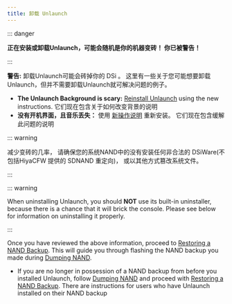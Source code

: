 ```yaml
---
title: 卸载 Unlaunch
---
```


::: danger

**正在安装或卸载Unlaunch，可能会随机是你的机器变砖！ 你已被警告！**

:::

**警告:** 卸载Unlaunch可能会砖掉你的 DSi 。 这里有一些关于您可能想要卸载Unlaunch，但并不需要卸载Unlaunch就可解决问题的例子。

- **The Unlaunch Background is scary:** [Reinstall Unlaunch](installing-unlaunch.html) using the new instructions. 它们现在包含关于如何改变背景的说明
- **没有开机界面，且音乐丢失：** 使用 [新操作说明](troubleshooting.html#unlaunch) 重新安装。 它们现在包含缓解此问题的说明

::: warning

减少变砖的几率， 请确保您的系统NAND中的没有安装任何非合法的 DSiWare(不包括HiyaCFW 提供的 SDNAND 重定向)， 或以其他方式篡改系统文件。

:::

::: warning

When uninstalling Unlaunch, you should **NOT** use its built-in uninstaller, because there is a chance that it will brick the console. Please see below for information on uninstalling it properly.

:::

Once you have reviewed the above information, proceed to [Restoring a NAND Backup](restoring-nand.html). This will guide you through flashing the NAND backup you made during [Dumping NAND](dumping-nand.html).
- If you are no longer in possession of a NAND backup from before you installed Unlaunch, follow [Dumping NAND](dumping-nand.html) and proceed with [Restoring a NAND Backup](restoring-nand.html). There are instructions for users who have Unlaunch installed on their NAND backup
